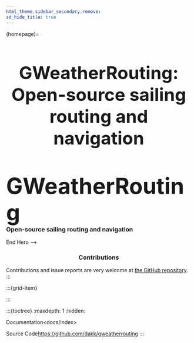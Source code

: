 ```yaml
---
html_theme.sidebar_secondary.remove:
sd_hide_title: true
---
```

<link rel="stylesheet" href="https://cdnjs.cloudflare.com/ajax/libs/font-awesome/5.9.0/css/fontawesome.min.css" integrity="sha512-TPigxKHbPcJHJ7ZGgdi2mjdW9XHsQsnptwE+nOUWkoviYBn0rAAt0A5y3B1WGqIHrKFItdhZRteONANT07IipA==" crossorigin="anonymous" referrerpolicy="no-referrer" />
<style>
.bd-main .bd-content .bd-article-container {
  max-width: 70rem; /* Make homepage a little wider instead of 60em */
}
/* Extra top/bottom padding to the sections */
article.bd-article section {
  padding: 3rem 0 7rem;
}
/* Override all h1 headers except for the hidden ones */
h1:not(.sd-d-none) {
  font-weight: bold;
  font-size: 48px;
  text-align: center;
  margin-bottom: 4rem;
}
/* Override all h3 headers that are not in hero */
h3:not(#hero h3) {
  font-weight: bold;
  text-align: center;
}
</style>

(homepage)=
# GWeatherRouting: Open-source sailing routing and navigation

<div id="hero">

<div id="hero-left">  <!-- Start Hero Left -->
  <h2 style="font-size: 60px; font-weight: bold; margin: 2rem auto 0;">GWeatherRouting</h2>
  <h3 style="font-weight: bold; margin-top: 0;">Open-source sailing routing and navigation</h3>
  <p></p>

<!-- <div class="homepage-button-container">
  <div class="homepage-button-container-row">
      <a href="./docs/qiskit_example.html" class="homepage-button primary-button">Get Started</a>
      <a href="https://dqpu.io/app" target="_blank" class="homepage-button secondary-button">App UI</a>
  </div>
  <div class="homepage-button-container-row">
      <a href="./docs/index.html" class="homepage-button-link">See Documentation →</a>
  </div>
</div> -->
</div>  <!-- End Hero Left -->
<!-- <div id="hero-right">

<!-- ```bash
pip install dqpu
```

```python
from dqpu.backends.qiskit import DQPUBackend

backend = DQPUBackend()
backend.load_account("dqpu_alice.testnet")

job = backend.run(quantum_circuit, shots=1024)
counts = job.result().get_counts(circ)
```

</div> -->

</div>  End Hero -->



<!-- # Workflow

<p>The DQPU system is composed of 3 actors:</p>
<br>

::::{grid} 1 1 3 3

:::{grid-item}

<div align="center">
<i class="fa fa-user fa-5x"></i><br><br>

<b>Clients</b>: users who need to perform a quantum sampling
</div>

:::

:::{grid-item}
<div align="center">
<i class="fa fa-user-shield fa-5x"></i><br><br>
<b>Verifiers</b>: delegates who check for data validity and detect cheating users
</div>
:::

:::{grid-item}
<div align="center">
<i class="fa fa-cogs fa-5x"></i><br><br>
<b>Samplers</b>: users who run quantum samplers
</div>
:::

::::


The following process outlines how clients can submit quantum circuits for sampling using the DQPU contract on NEAR blockchain:

1. **Client Submits Job**: A *Client* sends a quantum circuit along with a reward to the DQPU smart contract

2. **Verifier Validates Circuit**: A *Verifier* validates the submitted circuit adding `trap qubits`

3. **Simulation or Hardware Execution**: A *Sampler* executes the job retrieved from the waiting list and submit the result

4. **Verifier Checks Result**: The *Verifier* checks result validity and the rewards are distributed

5. **Client Receives Result**: The *Client* can retrieve the final result from the smart contract.

Read the extended workflow from the [README Workflow section](https://github.com/dakk/dqpu?tab=readme-ov-file#workflow)


# Support DQPU

::::{grid} 1 1 2 2

:::{grid-item} -->

<h3>Contributions</h3>

Contributions and issue reports are very welcome at
[the GitHub repository](https://github.com/dakk/gweatherrouting).
:::

:::{grid-item}

<!-- <h3>Citation</h3>

```
  @software{dqpu2024,
      author = {Davide Gessa},
      title = {dqpu: A Web3-Powered, Decentralized Quantum Simulator with Verifiable Computation },
      url = {https://github.com/dakk/dqpu},
      year = {2024},
  }
``` -->

:::

:::{toctree}
:maxdepth: 1
:hidden:

<!-- Getting Started<docs/qiskit_example.ipynb> -->
Documentation<docs/index>
<!-- Node operator<nodes/index> -->
<!-- API<api/index> -->
<!-- App UI<https://dqpu.io/app> -->
Source Code<https://github.com/dakk/gweatherrouting>
:::
